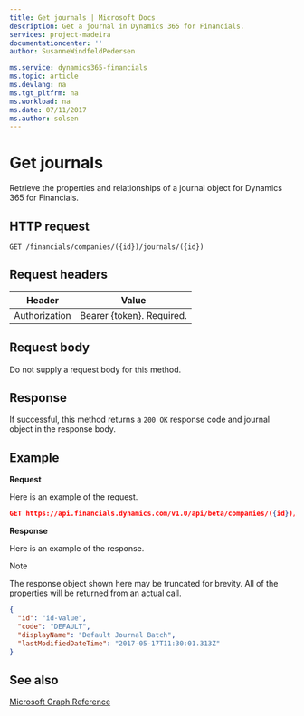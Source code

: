 ```yaml
---
title: Get journals | Microsoft Docs
description: Get a journal in Dynamics 365 for Financials.
services: project-madeira
documentationcenter: ''
author: SusanneWindfeldPedersen

ms.service: dynamics365-financials
ms.topic: article
ms.devlang: na
ms.tgt_pltfrm: na
ms.workload: na
ms.date: 07/11/2017
ms.author: solsen
---
```


# Get journals
Retrieve the properties and relationships of a journal object for Dynamics 365 for Financials.

## HTTP request

```
GET /financials/companies/({id})/journals/({id})
```

## Request headers
|Header|Value|
|------|-----|
|Authorization  |Bearer {token}. Required. |

## Request body
Do not supply a request body for this method.

## Response
If successful, this method returns a ```200 OK``` response code and journal object in the response body.

## Example

**Request**

Here is an example of the request.
```json
GET https://api.financials.dynamics.com/v1.0/api/beta/companies/({id})/journals/({id})
```

**Response**

Here is an example of the response. 

> [!NOTE]  
>   The response object shown here may be truncated for brevity. All of the properties will be returned from an actual call.

```json
{
  "id": "id-value",
  "code": "DEFAULT",
  "displayName": "Default Journal Batch",
  "lastModifiedDateTime": "2017-05-17T11:30:01.313Z"
}
```

## See also
[Microsoft Graph Reference](../api/dynamics_graph_reference.md)  
